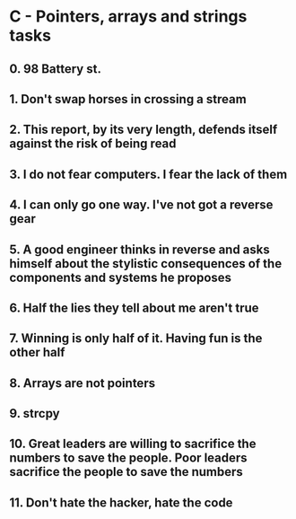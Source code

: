 # C - Pointers, arrays and strings tasks

## 0. 98 Battery st.
## 1. Don't swap horses in crossing a stream
## 2. This report, by its very length, defends itself against the risk of being read
## 3. I do not fear computers. I fear the lack of them
## 4. I can only go one way. I've not got a reverse gear
## 5. A good engineer thinks in reverse and asks himself about the stylistic consequences of the components and systems he proposes
## 6. Half the lies they tell about me aren't true
## 7. Winning is only half of it. Having fun is the other half
## 8. Arrays are not pointers
## 9. strcpy
## 10. Great leaders are willing to sacrifice the numbers to save the people. Poor leaders sacrifice the people to save the numbers
## 11. Don't hate the hacker, hate the code
